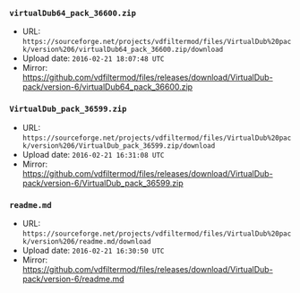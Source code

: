 ### `virtualDub64_pack_36600.zip`

- URL: `https://sourceforge.net/projects/vdfiltermod/files/VirtualDub%20pack/version%206/virtualDub64_pack_36600.zip/download`
- Upload date: `2016-02-21 18:07:48 UTC`
- Mirror: https://github.com/vdfiltermod/files/releases/download/VirtualDub-pack/version-6/virtualDub64_pack_36600.zip


### `VirtualDub_pack_36599.zip`

- URL: `https://sourceforge.net/projects/vdfiltermod/files/VirtualDub%20pack/version%206/VirtualDub_pack_36599.zip/download`
- Upload date: `2016-02-21 16:31:08 UTC`
- Mirror: https://github.com/vdfiltermod/files/releases/download/VirtualDub-pack/version-6/VirtualDub_pack_36599.zip


### `readme.md`

- URL: `https://sourceforge.net/projects/vdfiltermod/files/VirtualDub%20pack/version%206/readme.md/download`
- Upload date: `2016-02-21 16:30:50 UTC`
- Mirror: https://github.com/vdfiltermod/files/releases/download/VirtualDub-pack/version-6/readme.md
